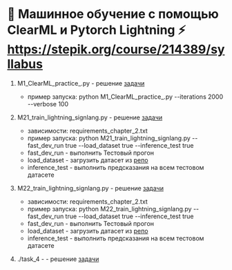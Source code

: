 # 🤖 Машинное обучение с помощью ClearML и Pytorch Lightning ⚡ https://stepik.org/course/214389/syllabus

1. M1_ClearML_practice_.py - решение [задачи](https://stepik.org/lesson/1500755/step/12?unit=1520869) 
   - пример запуска: python M1_ClearML_practice_.py --iterations 2000 --verbose 100
  
2. M21_train_lightning_signlang.py - решение [задачи](https://stepik.org/lesson/1466624/step/16?unit=1486235) 
   - зависимости: requirements_chapter_2.txt
   - пример запуска: python M21_train_lightning_signlang.py --fast_dev_run true --load_dataset true --inference_test true
   - fast_dev_run - выполнить Тестовый прогон
   - load_dataset - загрузить датасет из [репо](https://github.com/a-milenkin/ml_instruments/raw/refs/heads/main/data) 
   - inference_test - выполнить предсказания на всем тестовом датасете
   
3. M22_train_lightning_signlang.py - решение [задачи](https://stepik.org/lesson/1466625/step/14?unit=1486236)
   - зависимости: requirements_chapter_2.txt
   - пример запуска: python M22_train_lightning_signlang.py --fast_dev_run true --load_dataset true --inference_test true
   - fast_dev_run - выполнить Тестовый прогон
   - load_dataset - загрузить датасет из [репо](https://github.com/a-milenkin/ml_instruments/raw/refs/heads/main/data) 
   - inference_test - выполнить предсказания на всем тестовом датасете

4. ./task_4 - - решение [задачи](https://stepik.org/lesson/1566829/step/2?unit=1587878)
